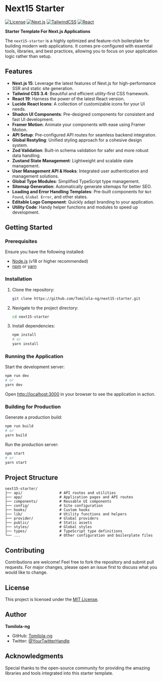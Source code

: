 # Next15 Starter

[![License](https://img.shields.io/badge/license-MIT-green.svg)](./LICENSE)
[![Next.js](https://img.shields.io/badge/next.js-15.0-blue)](https://nextjs.org/)
[![TailwindCSS](https://img.shields.io/badge/tailwindcss-3.4-blue)](https://tailwindcss.com/)
[![React](https://img.shields.io/badge/react-19-blue)](https://reactjs.org/)

**Starter Template For Next.js Applications**

The `next15-starter` is a highly optimized and feature-rich boilerplate for building modern web applications. It comes pre-configured with essential tools, libraries, and best practices, allowing you to focus on your application logic rather than setup.

## Features

- **Next.js 15**: Leverage the latest features of Next.js for high-performance SSR and static site generation.
- **Tailwind CSS 3.4**: Beautiful and efficient utility-first CSS framework.
- **React 19**: Harness the power of the latest React version.
- **Lucide React Icons**: A collection of customizable icons for your UI needs.
- **Shadcn UI Components**: Pre-designed components for consistent and fast UI development.
- **Framer Motion**: Animate your components with ease using Framer Motion.
- **API Setup**: Pre-configured API routes for seamless backend integration.
- **Global Restyling**: Unified styling approach for a cohesive design system.
- **Zod Validation**: Built-in schema validation for safer and more robust data handling.
- **Zustand State Management**: Lightweight and scalable state management.
- **User Management API & Hooks**: Integrated user authentication and management solutions.
- **Global Type Modules**: Simplified TypeScript type management.
- **Sitemap Generation**: Automatically generate sitemaps for better SEO.
- **Loading and Error Handling Templates**: Pre-built components for `Not Found`, `Global Error`, and other states.
- **Editable Logo Component**: Quickly adapt branding to your application.
- **Utility Code**: Handy helper functions and modules to speed up development.

## Getting Started

### Prerequisites

Ensure you have the following installed:

- [Node.js](https://nodejs.org/) (v18 or higher recommended)
- [npm](https://www.npmjs.com/) or [yarn](https://yarnpkg.com/)

### Installation

1. Clone the repository:

   ```bash
   git clone https://github.com/Tomilola-ng/next15-starter.git
   ```

2. Navigate to the project directory:

   ```bash
   cd next15-starter
   ```

3. Install dependencies:

   ```bash
   npm install
   # or
   yarn install
   ```

### Running the Application

Start the development server:

```bash
npm run dev
# or
yarn dev
```

Open [http://localhost:3000](http://localhost:3000) in your browser to see the application in action.

### Building for Production

Generate a production build:

```bash
npm run build
# or
yarn build
```

Run the production server:

```bash
npm start
# or
yarn start
```

## Project Structure

```plaintext
next15-starter/
├── api/                 # API routes and utilities
├── app/                 # Application pages and API routes
├── components/          # Reusable UI components
├── config/              # Site configuration
├── hooks/               # Custom hooks
├── lib/                 # Utility functions and helpers
├── provider/            # Global providers
├── public/              # Static assets
├── styles/              # Global styles
├── types/               # TypeScript type definitions
└── ...                  # Other configuration and boilerplate files
```

## Contributing

Contributions are welcome! Feel free to fork the repository and submit pull requests. For major changes, please open an issue first to discuss what you would like to change.

## License

This project is licensed under the [MIT License](./LICENSE).

## Author

**Tomilola-ng**

- GitHub: [Tomilola-ng](https://github.com/Tomilola-ng)
- Twitter: [@YourTwitterHandle](https://twitter.com/tomilola_ng)

## Acknowledgments

Special thanks to the open-source community for providing the amazing libraries and tools integrated into this starter template.
